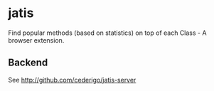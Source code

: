jatis
=====

Find popular methods (based on statistics) on top of each Class - A browser extension.

## Backend

See http://github.com/cederigo/jatis-server
